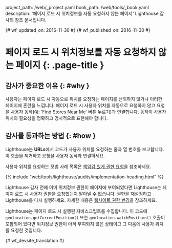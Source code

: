project_path: /web/_project.yaml
book_path: /web/tools/_book.yaml
description: '페이지 로드 시 위치정보를 자동 요청하지 않는 페이지' Lighthouse 감사의 참조 문서입니다.

{# wf_updated_on: 2016-11-30 #}
{# wf_published_on: 2016-11-30 #}

# 페이지 로드 시 위치정보를 자동 요청하지 않는 페이지  {: .page-title }

## 감사가 중요한 이유 {: #why }

사용자는 페이지 로드 시 자동으로 위치를 요청하는 페이지를 신뢰하지 않거나
이러한 페이지에 혼란을 느낍니다. 페이지 로드 시 사용자 위치를 자동으로 요청하지 않고
요청을 사용자 동작(예: 'Find Stores Near Me' 버튼 누르기)과 연결합니다.
 동작이 사용자 위치의 필요성을 명확하고 명시적으로
표현해야 합니다.

## 감사를 통과하는 방법 {: #how }

Lighthouse는 **URLs**에서 코드가 사용자 위치를 요청하는 줄과 열 번호를
보고합니다. 이 호출을 제거하고
요청을 사용자 동작과 연결하세요. 

사용자 위치를 요청하는 모범 사례 목록은 [책임감 있게 권한 요청][ask]을 참조하세요.


[ask]: /web/fundamentals/native-hardware/user-location/#ask_permission_responsibly

{% include "web/tools/lighthouse/audits/implementation-heading.html" %}

Lighthouse 감사 전에 이미 위치정보 권한이 페이지에 부여되었다면
Lighthouse는 페이지 로드 시 사용자 권한을 요청했는지
알아낼 수 없습니다. 권한을 재설정하고 Lighthouse를 다시 실행하세요. 자세한 내용은
[웹사이트 권한 변경][help]을 참조하세요.

Lighthouse는 페이지 로드 시 실행된 자바스크립트를 수집합니다. 이 코드에
`geolocation.getCurrentPosition()` 또는
`geolocation.watchPosition()` 호출이 포함되어 있다면 위치정보 권한이 아직 부여되지 않은 상태이고
그 다음에 사용자 위치를 요청한 것입니다.

[help]: https://support.google.com/chrome/answer/6148059


{# wf_devsite_translation #}
